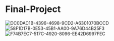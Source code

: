 
# Final-Project

![DC0DAC1B-4396-4698-9CD2-A6301070BCCD](https://user-images.githubusercontent.com/78737964/169881667-38b957ec-01b7-4abd-8246-42f0e410dd33.png)
![58F1D17B-0E53-45B1-AA00-9A76D44B25F3](https://user-images.githubusercontent.com/78737964/169881671-9d0b8000-90cd-42f3-8dc3-ba26e37d74c3.jpeg)
![F74B7EC7-517C-4920-8096-EE42D6997FEC](https://user-images.githubusercontent.com/78737964/169881672-b2cb9d4d-2277-4626-b227-8fa79e7c7036.jpeg)
